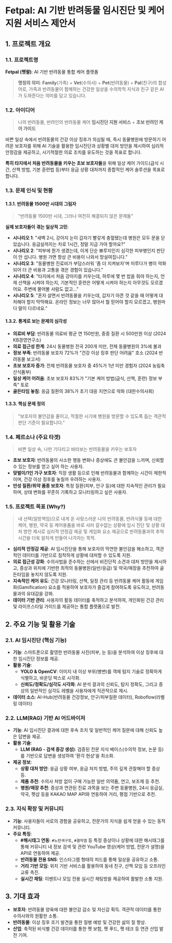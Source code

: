 # Fetpal: AI 기반 반려동물 임시진단 및 케어 지원 서비스 제안서

## 1. 프로젝트 개요

### 1.1. 프로젝트명

**Fetpal (펫팔)**: AI 기반 반려동물 통합 케어 플랫폼

> **명칭의 의미**: **Family**(가족) + **Vet**(수의사) + **Pet**(반려동물) + **Pal**(친구)의 합성어로, 가족과 반려동물이 함께하는 건강한 일상을 수의학적 지식과 친구 같은 AI가 도와준다는 의미를 담고 있습니다.

### 1.2. 아이디어

> 나의 반려동물, 반려인의 반려동물 케어 **임시진단 지원 서비스** + **초보 반려인 케어 가이드**

바쁜 일상 속에서 반려동물의 건강 이상 징후가 의심될 때, 즉시 동물병원에 방문하기 어려운 보호자를 위해 AI 기술을 활용한 임시진단과 상황별 대처 방안을 제시하여 심리적 안정감을 제공하고, 시기적절한 의료 조치를 유도하는 것을 목표로 합니다.

**특히 타지에서 처음 반려동물을 키우는 초보 보호자들**을 위해 일상 케어 가이드(급식 시간, 산책 방법, 기본 훈련법 등)부터 응급 상황 대처까지 종합적인 케어 솔루션을 목표로 합니다.

### 1.3. 문제 인식 및 현황

#### 1.3.1. 반려동물 1500만 시대의 그림자

> "반려동물 1500만 시대, 그러나 여전히 해결되지 않은 문제들"

**실제 보호자들이 겪는 일상적 고민**:

- **시나리오 1**: "새벽 2시, 강아지 눈이 갑자기 빨갛게 충혈됐는데 병원은 모두 문을 닫았습니다. 응급실까지는 차로 1시간, 정말 지금 가야 할까요?"
- **시나리오 2**: "피부에 뭔가 생겼는데, 이게 단순 뾰루지인지 심각한 피부병인지 판단이 안 섭니다. 병원 가면 항상 큰 비용이 나와서 망설여집니다."
- **시나리오 3**: "동물병원 진료비가 부담스러워 '좀 더 지켜보자'며 미루다가 병이 악화되어 더 큰 비용과 고통을 겪은 경험이 있습니다."
- **시나리오 4**: "타지에서 처음 강아지를 키우는데, 하루에 몇 번 밥을 줘야 하는지, 언제 산책을 시켜야 하는지, 기본적인 훈련은 어떻게 시켜야 하는지 아무것도 모르겠어요. 주변에 물어볼 사람도 없고..."
- **시나리오 5**: "혼자 살면서 반려동물을 키우는데, 갑자기 아픈 것 같을 때 어떻게 대처해야 할지 막막해요. 온라인 정보는 너무 많아서 뭘 믿어야 할지 모르겠고, 병원마다 말이 다르네요."

#### 1.3.2. 통계로 보는 문제의 심각성

- **의료비 부담**: 반려동물 의료비 평균 연 150만원, 중증 질환 시 500만원 이상 (2024 KB경영연구소)
- **의료 접근성 한계**: 24시 동물병원 전국 200개 미만, 전체 동물병원의 3%에 불과
- **정보 부족**: 반려동물 보호자 72%가 "건강 이상 징후 판단 어려움" 호소 (2024 반려동물 보고서)
- **초보 보호자 증가**: 전체 반려동물 보호자 중 45%가 1년 미만 경험자 (2024 농림축산식품부)
- **일상 케어 어려움**: 초보 보호자 83%가 "기본 케어 방법(급식, 산책, 훈련) 정보 부족" 토로
- **골든타임 놓침**: 응급 질환의 38%가 초기 대응 지연으로 악화 (대한수의사회)

#### 1.3.3. 핵심 문제 정의

> "보호자의 불안감을 줄이고, 적절한 시기에 병원을 방문할 수 있도록 돕는 객관적 판단 기준이 필요합니다."

### 1.4. 페르소나 (주요 타겟)

> 바쁜 일상 속, 나만 기다리고 바라보는 반려동물을 키우는 보호자

- **초보 보호자**: 반려동물의 사소한 행동 변화나 증상에도 큰 불안감을 느끼며, 신뢰할 수 있는 정보를 얻고 싶어 하는 사용자.
- **맞벌이/1인 가구 보호자**: 직장 생활 등으로 인해 반려동물과 함께하는 시간이 제한적이며, 건강 이상 징후를 놓칠까 우려하는 사용자.
- **만성 질환/취약 품종 보호자**: 특정 질환(피부, 안구 등)에 대한 지속적인 관리가 필요하며, 상태 변화를 꾸준히 기록하고 모니터링하고 싶은 사용자.

### 1.5. 프로젝트 목표 (Why?)

> 내 선택(일방책임)으로 내게 온 사랑스러운 나의 반려동물, 반려식물 등에 대한 케어, 병원, 약국 등 케어용품을 바로 사러 갈수없는 상황에 임시 진단 및 상황 대처 방안 제시로 심리적 안정감 제공 및 게임화 요소 제공으로 반려동물과의 추억 시간을 더욱 알차게 만들어 나가자는 목적.

- **심리적 안정감 제공**: AI 임시진단을 통해 보호자의 막연한 불안감을 해소하고, 객관적인 데이터를 기반으로 침착하게 상황에 대처할 수 있도록 지원.
- **의료 접근성 강화**: 수의사법을 준수하는 선에서 비진단적 소견과 대처 방안을 제시하고, 증상과 위치에 기반한 최적의 동물병원(일반/응급) 및 약국/매장을 추천하여 골든타임을 놓치지 않도록 지원.
- **지속적인 케어 유도**: 건강 모니터링, 산책, 일정 관리 등 반려동물 케어 활동에 게임화(Gamification) 요소를 적용하여 보호자가 즐겁게 참여하도록 유도하고, 반려동물과의 유대감을 강화.
- **데이터 기반 관리**: 사용자의 활동 데이터를 축적하고 분석하여, 개인화된 건강 관리 및 라이프스타일 가이드를 제공하는 통합 플랫폼으로 발전.

## 2. 주요 기능 및 활용 기술

### 2.1. AI 임시진단 (핵심 기능)

- **기능**: 스마트폰으로 촬영한 반려동물 사진(피부, 눈 등)을 분석하여 이상 징후에 대한 임시진단 정보를 제공.
- **활용 기술**:
  - **YOLO & OpenCV**: 이미지 내 이상 부위(병변)를 객체 탐지 기술로 정확하게 식별하고, 바운딩 박스로 시각화.
  - **신뢰도/정확도/심각도 시각화**: AI 분석 결과의 신뢰도, 탐지 정확도, 그리고 증상의 일반적인 심각도 레벨을 사용자에게 직관적으로 제시.
- **데이터 소스**: AI-Hub(반려동물 건강정보, 안구/피부질환 데이터), Roboflow(라벨링 데이터)

### 2.2. LLM(RAG) 기반 AI 어드바이저

- **기능**: AI 임시진단 결과에 대한 후속 조치 및 일반적인 케어 질문에 대해 신뢰도 높은 답변을 제공.
- **활용 기술**:
  - **LLM (RAG - 검색 증강 생성)**: 검증된 전문 지식 베이스(수의학 정보, 논문 등)를 기반으로 답변을 생성하여 '환각 현상'을 최소화.
- **제공 정보**:
  - **상황 대처 방안**: 응급 상황 여부, 응급 처치 방법, 주의 깊게 관찰해야 할 증상 등.
  - **제품 추천**: 수의사 처방 없이 구매 가능한 일반 의약품, 연고, 보조제 등 추천.
  - **병원/매장 추천**: 증상과 연관된 진료 과목을 보는 주변 동물병원, 24시 응급실, 약국, 펫샵 등을 KAKAO MAP API와 연동하여 거리, 평점 기반으로 추천.

### 2.3. 지식 확장 및 커뮤니티

- **기능**: 사용자들이 서로의 경험을 공유하고, 전문가의 지식을 쉽게 얻을 수 있는 동적 커뮤니티.
- **주요 특징**:
  - **#해시태그 연동**: `#노란색구토`, `#결막염` 등 특정 증상이나 상황에 대한 해시태그를 통해 커뮤니티 내 정보 검색 및 관련 YouTube 영상(케어 방법, 전문가 설명)을 API로 연동하여 제공.
  - **반려동물 전용 SNS**: 인스타그램 형태의 피드를 통해 일상을 공유하고 소통.
  - **거리 기반 모임**: 위치 기반 서비스를 활용하여 동네 친구, 산책 모임 등 오프라인 교류 촉진.
  - **실시간 채팅**: 이벤트나 모임 전용 실시간 채팅방을 제공하여 활발한 소통 지원.

## 3. 기대 효과

- **보호자**: 반려동물 양육에 대한 불안감 감소 및 자신감 획득. 객관적 데이터를 통한 수의사와의 원활한 소통.
- **반려동물**: 이상 징후 조기 발견을 통한 질병 예방 및 건강한 삶의 질 향상.
- **산업**: 축적된 비식별 건강 데이터를 통한 펫 보험, 펫 푸드, 펫 테크 등 연관 산업 발전 기여.
